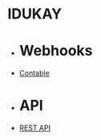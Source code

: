 
# IDUKAY

  * # Webhooks
  * [Contable](docs/contable.md)
  * # API
  * [REST API](docs/restapi.md)
